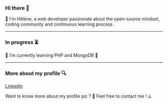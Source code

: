 ### Hi there 👋


 :herb:  I'm Hélène, a web developer passionate about the open-source mindset, coding community and continuous learning process.

 ---
 
###  In progress  :hourglass_flowing_sand:


 :eyes:  I’m currently learning PHP and MongoDB :eyes:
 
 ---
 
###  More about my profile :mag:

[LinkedIn](https://www.linkedin.com/in/hbaudrand/)

Want to know more about my profile pic ? :bento: Feel free to contact me ! :hotsprings:
